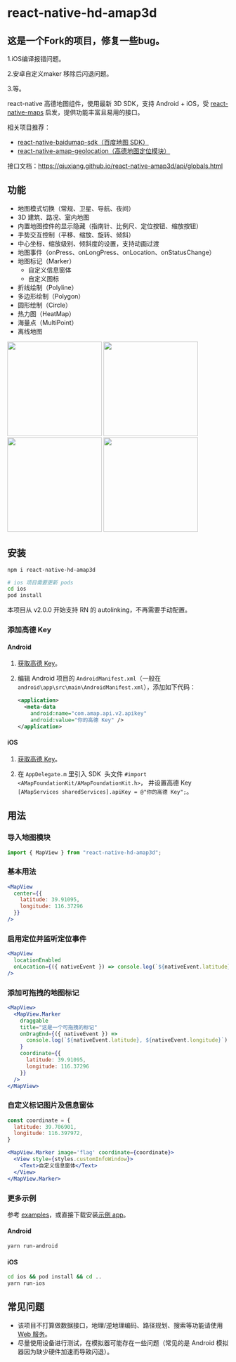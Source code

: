 # react-native-hd-amap3d
## 这是一个Fork的项目，修复一些bug。

1.iOS编译报错问题。

2.安卓自定义maker 移除后闪退问题。

3.等。

react-native 高德地图组件，使用最新 3D SDK，支持 Android + iOS，受 [react-native-maps](https://github.com/airbnb/react-native-maps) 启发，提供功能丰富且易用的接口。

相关项目推荐：

- [react-native-baidumap-sdk（百度地图 SDK）](https://github.com/qiuxiang/react-native-baidumap-sdk)
- [react-native-amap-geolocation（高德地图定位模块）](https://github.com/qiuxiang/react-native-amap-geolocation)

接口文档：https://qiuxiang.github.io/react-native-amap3d/api/globals.html

## 功能

- 地图模式切换（常规、卫星、导航、夜间）
- 3D 建筑、路况、室内地图
- 内置地图控件的显示隐藏（指南针、比例尺、定位按钮、缩放按钮）
- 手势交互控制（平移、缩放、旋转、倾斜）
- 中心坐标、缩放级别、倾斜度的设置，支持动画过渡
- 地图事件（onPress、onLongPress、onLocation、onStatusChange）
- 地图标记（Marker）
  - 自定义信息窗体
  - 自定义图标
- 折线绘制（Polyline）
- 多边形绘制（Polygon）
- 圆形绘制（Circle）
- 热力图（HeatMap）
- 海量点（MultiPoint）
- 离线地图

<img src="https://user-images.githubusercontent.com/1709072/40894475-907865ea-67dc-11e8-83f3-09ac73c95434.jpg" width="215"> <img src="https://user-images.githubusercontent.com/1709072/40894476-90ac38d4-67dc-11e8-9667-a4c36ef897bc.jpg" width="215"> <img src="https://user-images.githubusercontent.com/1709072/40894477-90dd258e-67dc-11e8-8809-e8f4e3198cee.jpg" width="215"> <img src="https://user-images.githubusercontent.com/1709072/40894478-91a87720-67dc-11e8-9135-c64680ad70eb.jpg" width="215">

## 安装

```bash
npm i react-native-hd-amap3d

# ios 项目需要更新 pods
cd ios
pod install
```

本项目从 v2.0.0 开始支持 RN 的 autolinking，不再需要手动配置。

### 添加高德 Key

#### Android

1. [获取高德 Key](http://lbs.amap.com/api/android-sdk/guide/create-project/get-key)。

2. 编辑 Android 项目的 `AndroidManifest.xml`（一般在 `android\app\src\main\AndroidManifest.xml`），添加如下代码：
   ```xml
   <application>
     <meta-data
       android:name="com.amap.api.v2.apikey"
       android:value="你的高德 Key" />
   </application>
   ```

#### iOS

1. [获取高德 Key](https://lbs.amap.com/api/ios-sdk/guide/create-project/get-key)。

2. 在 `AppDelegate.m` 里引入 SDK  头文件 `#import <AMapFoundationKit/AMapFoundationKit.h>`，
   并设置高德 Key `[AMapServices sharedServices].apiKey = @"你的高德 Key";`。

## 用法

### 导入地图模块

```jsx
import { MapView } from "react-native-hd-amap3d";
```

### 基本用法

```jsx
<MapView
  center={{
    latitude: 39.91095,
    longitude: 116.37296
  }}
/>
```

### 启用定位并监听定位事件

```jsx
<MapView
  locationEnabled
  onLocation={({ nativeEvent }) => console.log(`${nativeEvent.latitude}, ${nativeEvent.longitude}`)}
/>
```

### 添加可拖拽的地图标记

```jsx
<MapView>
  <MapView.Marker
    draggable
    title="这是一个可拖拽的标记"
    onDragEnd={({ nativeEvent }) =>
      console.log(`${nativeEvent.latitude}, ${nativeEvent.longitude}`)
    }
    coordinate={{
      latitude: 39.91095,
      longitude: 116.37296
    }}
  />
</MapView>
```

### 自定义标记图片及信息窗体

```jsx
const coordinate = {
  latitude: 39.706901,
  longitude: 116.397972,
}

<MapView.Marker image='flag' coordinate={coordinate}>
  <View style={styles.customInfoWindow}>
    <Text>自定义信息窗体</Text>
  </View>
</MapView.Marker>
```

### 更多示例

参考 [examples](https://github.com/qiuxiang/react-native-amap3d/tree/master/example/examples)，或直接下载安装[示例 app](https://github.com/qiuxiang/react-native-amap3d/releases/download/v2.0.1/app-release.apk)。

#### Android

```bash
yarn run-android
```

#### iOS

```bash
cd ios && pod install && cd ..
yarn run-ios
```

## 常见问题

- 该项目不打算做数据接口，地理/逆地理编码、路径规划、搜索等功能请使用 [Web 服务](https://lbs.amap.com/api/webservice/summary)。
- 尽量使用设备进行测试，在模拟器可能存在一些问题（常见的是 Android 模拟器因为缺少硬件加速而导致闪退）。

